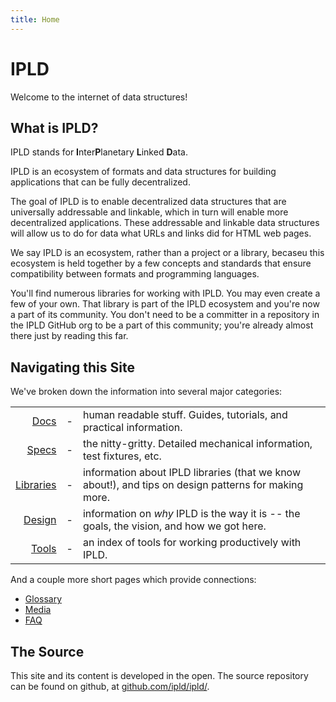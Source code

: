 ```yaml
---
title: Home
---
```


IPLD
====

Welcome to the internet of data structures!


What is IPLD?
-------------

IPLD stands for **I**nter**P**lanetary **L**inked **D**ata.

IPLD is an ecosystem of formats and data structures for building applications
that can be fully decentralized.

The goal of IPLD is to enable decentralized data structures that are universally addressable and linkable,
which in turn will enable more decentralized applications.
These addressable and linkable data structures will allow us to do for data what URLs and links did for HTML web pages.

We say IPLD is an ecosystem, rather than a project or a library,
becaseu this ecosystem is held together by a few concepts and
standards that ensure compatibility between formats and programming languages.

You'll find numerous libraries for working with IPLD.
You may even create a few of your own.
That library is part of the IPLD ecosystem and you're now a part of its community.
You don't need to be a committer in a repository in the IPLD GitHub org to be a part of this community;
you're already almost there just by reading this far.


Navigating this Site
---------------------

We've broken down the information into several major categories:


| | | |
|-------------------------:|---|--|
| [Docs](/docs/)           | - | human readable stuff.  Guides, tutorials, and practical information.
| [Specs](/specs/)         | - | the nitty-gritty.  Detailed mechanical information, test fixtures, etc.
| [Libraries](/libraries/) | - | information about IPLD libraries (that we know about!), and tips on design patterns for making more.
| [Design](/design/)       | - | information on _why_ IPLD is the way it is -- the goals, the vision, and how we got here.
| [Tools](/tools/)         | - | an index of tools for working productively with IPLD.

And a couple more short pages which provide connections:

- [Glossary](/glossary/)
- [Media](/media/)
- [FAQ](/FAQ/)


The Source
----------

This site and its content is developed in the open.
The source repository can be found on github, at
[github.com/ipld/ipld/](https://github.com/ipld/ipld/tree/2021).
